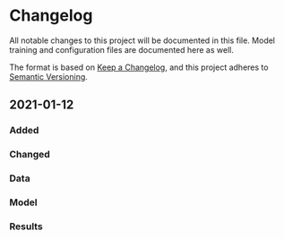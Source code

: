 # Changelog

All notable changes to this project will be documented in this file. Model training
and configuration files are documented here as well.

The format is based on [Keep a Changelog](https://keepachangelog.com/en/1.0.0/),
and this project adheres to [Semantic Versioning](https://semver.org/spec/v2.0.0.html).

## 2021-01-12

### Added

### Changed

### Data

### Model

### Results
